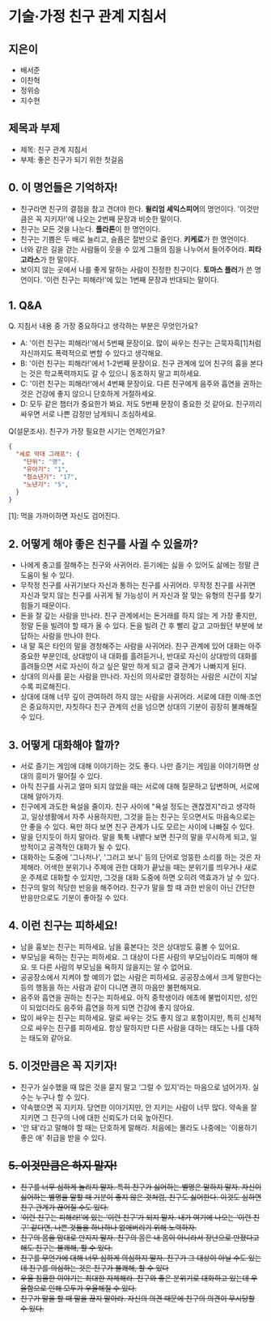 # 기술·가정 친구 관계 지침서
## 지은이
* 배서준
* 이찬혁
* 정위승
* 지수현

## 제목과 부제
* 제목: 친구 관계 지침서
* 부제: 좋은 친구가 되기 위한 첫걸음

## 0. 이 명언들은 기억하자!
* 친구라면 친구의 결점을 참고 견뎌야 한다. **윌리엄 셰익스피어**의 명언이다. '이것만큼은 꼭 지키자!'에 나오는 2번째 문장과 비슷한 말이다.
* 친구는 모든 것을 나눈다. **플라톤**이 한 명언이다.
* 친구는 기쁨은 두 배로 늘리고, 슬픔은 절반으로 줄인다. **키케로**가 한 명언이다.
* 너와 같은 길을 걷는 사람들이 웃을 수 있게 그들의 짐을 나누어서 들어주어라. **피타고라스**가 한 말이다.
* 보이지 않는 곳에서 나를 좋게 말하는 사람이 진정한 친구이다. **토마스 플러**가 쓴 명언이다. '이런 친구는 피해라!'에 있는 1번째 문장과 반대되는 말이다.

## 1. Q&A
Q. 지침서 내용 중 가장 중요하다고 생각하는 부분은 무엇인가요?
* A: '이런 친구는 피해라!'에서 5번째 문장이요. 많이 싸우는 친구는 근묵자흑[1]처럼 자신까지도 폭력적으로 변할 수 있다고 생각해요.
* B: '이런 친구는 피해라!'에서 1-2번째 문장이요. 친구 관계에 있어 친구의 흉을 본다는 것은 학교폭력까지도 갈 수 있으니 동조하지 말고 피하세요.
* C: '이런 친구는 피해라!'에서 4번째 문장이요. 다른 친구에게 음주와 흡연을 권하는 것은 건강에 좋지 않으니 단호하게 거절하세요.
* D: 모두 같은 챕터가 중요한가 봐요. 저도 5번째 문장이 중요한 것 같아요. 친구끼리 싸우면 서로 나쁜 감정만 남게되니 조심하세요.

Q(설문조사). 친구가 가장 필요한 시기는 언제인가요?
``` json
{
  "세로 막대 그래프": {
    "단위": "명",
    "유아기": "1",
    "청소년기": "17",
    "노년기": "5",
  }
}
```

[1]: 먹을 가까이하면 자신도 검어진다.

## 2. 어떻게 해야 좋은 친구를 사귈 수 있을까?
* 나에게 충고를 잘해주는 친구와 사귀어라. 듣기에는 싫을 수 있어도 삶에는 정말 큰 도움이 될 수 있다.
* 무작정 친구를 사귀기보다 자신과 통하는 친구를 사귀어라. 무작정 친구를 사귀면 자신과 맞지 않는 친구를 사귀게 될 가능성이 커 자신과 잘 맞는 유형의 친구를 찾기 힘들기 때문이다.
* 돈을 잘 갚는 사람을 만나라. 친구 관계에서는 돈거래를 하지 않는 게 가장 좋지만, 정말 돈을 빌려야 할 때가 올 수 있다. 돈을 빌려 간 후 빨리 갚고 고마웠던 부분에 보답하는 사람을 만나야 한다.
* 내 말 혹은 타인의 말을 경청해주는 사람을 사귀어라. 친구 관계에 있어 대화는 아주 중요한 부분인데, 상대방이 내 대화를 흘려듣거나, 반대로 자신이 상대방의 대화를 흘려들으면 서로 자신이 하고 싶은 말만 하게 되고 결국 관계가 나빠지게 된다.
* 상대의 의사를 묻는 사람을 만나라. 자신의 의사로만 결정하는 사람은 시간이 지날수록 피로해진다.
* 상대에 대해 너무 깊이 관여하려 하지 않는 사람을 사귀어라. 서로에 대한 이해·조언은 중요하지만, 자칫하다 친구 관계의 선을 넘으면 상대의 기분이 굉장히 불쾌해질 수 있다.

## 3. 어떻게 대화해야 할까?
* 서로 즐기는 게임에 대해 이야기하는 것도 좋다. 나만 즐기는 게임을 이야기하면 상대의 흥미가 떨어질 수 있다.
* 아직 친구를 사귀고 얼마 되지 않았을 때는 서로에 대해 질문하고 답변하며, 서로에 대해 알아가자.
* 친구에게 과도한 욕설을 줄이자. 친구 사이에 "욕설 정도는 괜찮겠지"라고 생각하고, 일상생활에서 자주 사용하지만, 그것을 듣는 친구는 웃으면서도 마음속으로는 안 좋을 수 있다. 욕만 하다 보면 친구 관계가 나도 모르는 사이에 나빠질 수 있다.
* 말을 던지듯이 하지 말아라. 말을 툭툭 내뱉다 보면 친구의 말을 무시하게 되고, 일방적이고 공격적인 대화가 될 수 있다.
* 대화하는 도중에 '그나저나', '그러고 보니' 등의 단어로 엉뚱한 소리를 하는 것은 자제해라. 어색한 분위기나 주제에 관한 대화가 끝났을 때는 분위기를 띄우거나 새로운 주제로 대화할 수 있지만, 그것을 대화 도중에 하면 오히려 역효과가 날 수 있다.
* 친구의 말의 적당한 반응을 해주어라. 친구가 말을 할 때 과한 반응이 아닌 간단한 반응만으로도 기분이 좋아질 수 있다.

## 4. 이런 친구는 피하세요!
* 남을 흉보는 친구는 피하세요. 남을 흉본다는 것은 상대방도 흉볼 수 있어요.
* 부모님을 욕하는 친구는 피하세요. 그 대상이 다른 사람의 부모님이라도 피해야 해요. 또 다른 사람의 부모님을 욕하지 않을지는 알 수 없어요.
* 공공장소에서 지켜야 할 예의가 없는 사람은 피하세요. 공공장소에서 크게 말한다는 등의 행동을 하는 사람과 같이 다니면 괜히 마음만 불편해져요.
* 음주와 흡연을 권하는 친구는 피하세요. 아직 중학생이라 애초에 불법이지만, 성인이 되었더라도 음주와 흡연을 하게 되면 건강에 좋지 않아요.
* 많이 싸우는 친구는 피하세요. 말로 싸우는 것도 좋지 않고 포함이지만, 특히 신체적으로 싸우는 친구를 피하세요. 항상 말하지만 다른 사람을 대하는 태도는 나를 대하는 태도와 같아요.

## 5. 이것만큼은 꼭 지키자!
* 친구가 실수했을 때 많은 것을 묻지 말고 ‘그럴 수 있지'라는 마음으로 넘어가자. 실수는 누구나 할 수 있다.
* 약속했으면 꼭 지키자. 당연한 이야기지만, 안 지키는 사람이 너무 많다. 약속을 잘 지키면 그 친구의 나에 대한 신뢰도가 더욱 높아진다.
* '안 돼'라고 말해야 할 때는 단호하게 말해라. 처음에는 몰라도 나중에는 '이용하기 좋은 애' 취급을 받을 수 있다.

## ~~5. 이것만큼은 하지 말자!~~
* ~~친구를 너무 심하게 놀리지 말자. 특히 친구가 싫어하는 별명은 말하지 말자. 자신이 싫어하는 별명을 말할 때 기분이 좋지 않은 것처럼, 친구도 싫어한다. 이것도 심하면 친구 관계가 끊어질 수도 있다.~~
* ~~‘이런 친구는 피해라!’에 있는 ‘이런 친구’가 되지 말자. 내가 여기에 나오는 ‘이런 친구’ 같다면, 나쁜 것들을 하나하나 없애버리기 위해 노력하자.~~
* ~~친구의 몸을 맘대로 만지지 말자. 친구의 몸은 내 몸이 아니라서 장난으로 만졌다고 해도 친구는 불쾌해, 할 수 있다.~~
* ~~친구를 무언가에 대해 너무 심하게 의심하지 말자. 친구가 그 대상이 아닐 수도 있는데 친구를 의심하는 것은 친구가 불쾌해, 할 수 있다~~
* ~~우울·침울한 이야기는 최대한 자제해라. 친구와 좋은 분위기로 대화하고 있는데 우울함으로 인해 모두가 우울해질 수 있다.~~
* ~~친구가 말을 할 때 말을 끊지 말아라. 자신의 의견 때문에 친구의 의견이 무시당할 수 있다.~~




